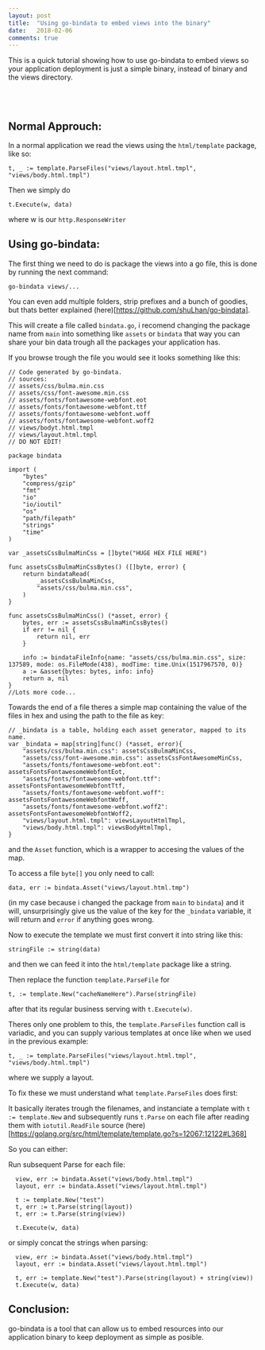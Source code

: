 ```yaml
---
layout: post
title:  "Using go-bindata to embed views into the binary"
date:   2018-02-06
comments: true
---
```


<p class="intro"><span class="dropcap">T</span>his is a quick tutorial showing how to use go-bindata to embed views so your application deployment is just a simple binary, instead of binary and the views directory.</p><br /><br />

## Normal Approuch:

In a normal application we read the views using the `html/template` package, like so:  

```
t, _ := template.ParseFiles("views/layout.html.tmpl", "views/body.html.tmpl")
```  

Then we simply do 
```
t.Execute(w, data)
``` 
where w is our `http.ResponseWriter`  

## Using go-bindata:
The first thing we need to do is package the views into a go file, this is done by running the next command:

```
go-bindata views/...
```
You can even add multiple folders, strip prefixes and a bunch of goodies, but thats better explained (here)[https://github.com/shuLhan/go-bindata].  

This will create a file called `bindata.go`, i recomend changing the package name from `main` into something like `assets` or `bindata` that way you can share your bin data trough all the packages your application has.  

If you browse trough the file you would see it looks something like this:
```
// Code generated by go-bindata.
// sources:
// assets/css/bulma.min.css
// assets/css/font-awesome.min.css
// assets/fonts/fontawesome-webfont.eot
// assets/fonts/fontawesome-webfont.ttf
// assets/fonts/fontawesome-webfont.woff
// assets/fonts/fontawesome-webfont.woff2
// views/bodyt.html.tmpl
// views/layout.html.tmpl
// DO NOT EDIT!

package bindata

import (
	"bytes"
	"compress/gzip"
	"fmt"
	"io"
	"io/ioutil"
	"os"
	"path/filepath"
	"strings"
	"time"
)

var _assetsCssBulmaMinCss = []byte("HUGE HEX FILE HERE")

func assetsCssBulmaMinCssBytes() ([]byte, error) {
	return bindataRead(
		_assetsCssBulmaMinCss,
		"assets/css/bulma.min.css",
	)
}

func assetsCssBulmaMinCss() (*asset, error) {
	bytes, err := assetsCssBulmaMinCssBytes()
	if err != nil {
		return nil, err
	}

	info := bindataFileInfo{name: "assets/css/bulma.min.css", size: 137589, mode: os.FileMode(438), modTime: time.Unix(1517967570, 0)}
	a := &asset{bytes: bytes, info: info}
	return a, nil
}
//Lots more code...
```

Towards the end of a file theres a simple map containing the value of the files in hex and using the path to the file as key:

```
// _bindata is a table, holding each asset generator, mapped to its name.
var _bindata = map[string]func() (*asset, error){
	"assets/css/bulma.min.css": assetsCssBulmaMinCss,
	"assets/css/font-awesome.min.css": assetsCssFontAwesomeMinCss,
	"assets/fonts/fontawesome-webfont.eot": assetsFontsFontawesomeWebfontEot,
	"assets/fonts/fontawesome-webfont.ttf": assetsFontsFontawesomeWebfontTtf,
	"assets/fonts/fontawesome-webfont.woff": assetsFontsFontawesomeWebfontWoff,
	"assets/fonts/fontawesome-webfont.woff2": assetsFontsFontawesomeWebfontWoff2,	
	"views/layout.html.tmpl": viewsLayoutHtmlTmpl,
	"views/body.html.tmpl": viewsBodyHtmlTmpl,
}
```
and the `Asset` function, which is a wrapper to accesing the values of the map.

To access a file `byte[]` you only need to call: 
```
data, err := bindata.Asset("views/layout.html.tmp")
``` 
(in my case because i changed the package from `main` to `bindata`) and it will, unsurprisingly give us the value of the key for the `_bindata` variable, it will return and `error` if anything goes wrong.


Now to execute the template we must first convert it into string like this: 
```
stringFile := string(data)
``` 
and then we can feed it into the `html/template` package like a string.

Then replace the function `template.ParseFile` for 
```
t, := template.New("cacheNameHere").Parse(stringFile)
``` 
after that its regular business serving with ```t.Execute(w)```.

Theres only one problem to this, the `template.ParseFiles` function call is variadic, and you can supply various templates at once like when we used in the previous example: 
```
t, _ := template.ParseFiles("views/layout.html.tmpl", "views/body.html.tmpl")
``` 
where we supply a layout.

To fix these we must understand what `template.ParseFiles` does first:  
  
It basically iterates trough the filenames, and instanciate a template with `t := template.New` and subsequently runs `t.Parse` on each file after reading them with `iotutil.ReadFile` source (here)[https://golang.org/src/html/template/template.go?s=12067:12122#L368]  

So you can either:

Run subsequent Parse for each file:
```
  view, err := bindata.Asset("views/body.html.tmpl")
  layout, err := bindata.Asset("views/layout.html.tmpl")

  t := template.New("test")
  t, err := t.Parse(string(layout))
  t, err := t.Parse(string(view))

  t.Execute(w, data)
```  

or simply concat the strings when parsing:  
```
  view, err := bindata.Asset("views/body.html.tmpl")
  layout, err := bindata.Asset("views/layout.html.tmpl")

  t, err := template.New("test").Parse(string(layout) + string(view))
  t.Execute(w, data)
```

## Conclusion:
go-bindata is a tool that can allow us to embed resources into our application binary to keep deployment as simple as posible.
